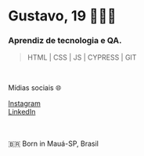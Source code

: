 <h1> Gustavo, 19 👨🏽‍💻 </h1>

<h3> Aprendiz de tecnologia e QA. <br> </h3>

> HTML | CSS | JS | CYPRESS | GIT 

<br>

Mídias sociais 🌐
<html>
<a href="https://www.instagram.com/gustamtz/"> Instagram </a>
<br>
<a href="https://www.linkedin.com/in/gustavo-medeiros-thomaz-77819420a/"> LinkedIn </a>
<br>
<br>
</html>

<br>

🇧🇷 Born in Mauá-SP, Brasil
